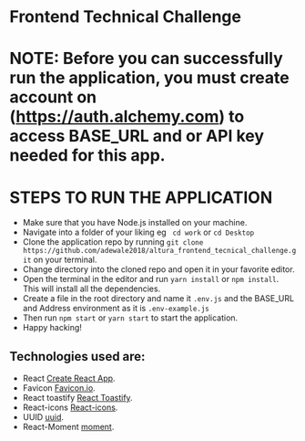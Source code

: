 # Frontend Technical Challenge

# NOTE: Before you can successfully run the application, you must create account on (https://auth.alchemy.com) to access BASE_URL and or API key needed for this app.

# STEPS TO RUN THE APPLICATION

- Make sure that you have Node.js installed on your machine.
- Navigate into a folder of your liking eg ` cd work` or  `cd Desktop` 
- Clone the application repo by running `git clone https://github.com/adewale2018/altura_frontend_tecnical_challenge.git` on your terminal.
- Change directory into the cloned repo and open it in your favorite editor.
- Open the terminal in the editor and run `yarn install` or `npm install`. This will install all the dependencies.
- Create a file in the root directory and name it `.env.js` and the BASE_URL and Address environment as it is `.env-example.js`
- Then run `npm start` or `yarn start` to start the application.
- Happy hacking!



## Technologies used are:
 - React [Create React App](https://github.com/facebook/create-react-app).
 - Favicon [Favicon.io](https://favicon.io/).
 - React toastify [React Toastify](https://www.npmjs.com/package/react-toastify).
 - React-icons [React-icons](https://react-icons.github.io/react-icons).
 - UUID [uuid](https://www.npmjs.com/package/uuid).
 - React-Moment [moment](https://www.npmjs.com/package/react-moment).
